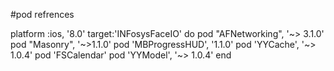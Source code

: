 #pod refrences

platform :ios, '8.0'
target:'INFosysFaceIO' do
pod "AFNetworking", '~> 3.1.0'
pod "Masonry", '~>1.1.0'
pod 'MBProgressHUD', '1.1.0'
pod 'YYCache', '~> 1.0.4'
pod 'FSCalendar'
pod 'YYModel', '~> 1.0.4'
end
